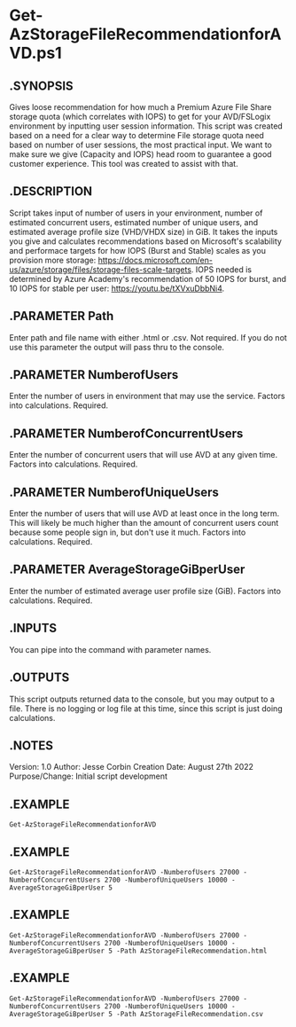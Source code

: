 # Get-AzStorageFileRecommendationforAVD.ps1

## .SYNOPSIS
Gives loose recommendation for how much a Premium Azure File Share storage quota (which correlates with IOPS) to get for your AVD/FSLogix environment by inputting user session information.
    This script was created based on a need for a clear way to determine File storage quota need based on number of user sessions, the most practical input.
    We want to make sure we give (Capacity and IOPS) head room to guarantee a good customer experience. This tool was created to assist with that.
## .DESCRIPTION
Script takes input of number of users in your environment, number of estimated concurrent users, estimated number of unique users, and estimated average profile size (VHD/VHDX size) in GiB. 
It takes the inputs you give and calculates recommendations based on Microsoft's scalability and performace targets for how IOPS (Burst and Stable) scales as you provision more storage: https://docs.microsoft.com/en-us/azure/storage/files/storage-files-scale-targets.
IOPS needed is determined by Azure Academy's recommendation of 50 IOPS for burst, and 10 IOPS for stable per user: https://youtu.be/tXVxuDbbNi4.
## .PARAMETER Path
Enter path and file name with either .html or .csv. Not required. If you do not use this parameter the output will pass thru to the console.
## .PARAMETER NumberofUsers
Enter the number of users in environment that may use the service. Factors into calculations. Required.
## .PARAMETER NumberofConcurrentUsers
Enter the number of concurrent users that will use AVD at any given time. Factors into calculations. Required.
## .PARAMETER NumberofUniqueUsers
Enter the number of users that will use AVD at least once in the long term. This will likely be much higher than the amount of concurrent users count because some people sign in, but don't use it much. Factors into calculations. Required.
## .PARAMETER AverageStorageGiBperUser
Enter the number of estimated average user profile size (GiB). Factors into calculations. Required.
## .INPUTS
You can pipe into the command with parameter names.
## .OUTPUTS
This script outputs returned data to the console, but you may output to a file. There is no logging or log file at this time, since this script is just doing calculations.
## .NOTES
Version:        1.0
Author:         Jesse Corbin
Creation Date:  August 27th 2022
Purpose/Change: Initial script development
    
## .EXAMPLE
    Get-AzStorageFileRecommendationforAVD
    
## .EXAMPLE
    Get-AzStorageFileRecommendationforAVD -NumberofUsers 27000 -NumberofConcurrentUsers 2700 -NumberofUniqueUsers 10000 -AverageStorageGiBperUser 5
    
## .EXAMPLE
    Get-AzStorageFileRecommendationforAVD -NumberofUsers 27000 -NumberofConcurrentUsers 2700 -NumberofUniqueUsers 10000 -AverageStorageGiBperUser 5 -Path AzStorageFileRecommendation.html
    
## .EXAMPLE
    Get-AzStorageFileRecommendationforAVD -NumberofUsers 27000 -NumberofConcurrentUsers 2700 -NumberofUniqueUsers 10000 -AverageStorageGiBperUser 5 -Path AzStorageFileRecommendation.csv
